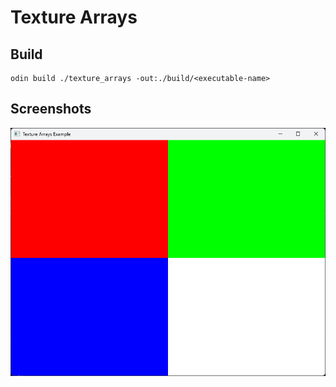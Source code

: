 # Texture Arrays

## Build

```shell
odin build ./texture_arrays -out:./build/<executable-name>
```

## Screenshots

![Texture Arrays](./texture_arrays.png)
